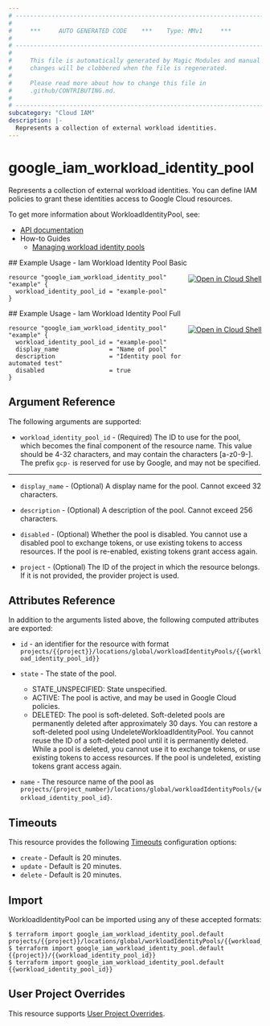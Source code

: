 ```yaml
---
# ----------------------------------------------------------------------------
#
#     ***     AUTO GENERATED CODE    ***    Type: MMv1     ***
#
# ----------------------------------------------------------------------------
#
#     This file is automatically generated by Magic Modules and manual
#     changes will be clobbered when the file is regenerated.
#
#     Please read more about how to change this file in
#     .github/CONTRIBUTING.md.
#
# ----------------------------------------------------------------------------
subcategory: "Cloud IAM"
description: |-
  Represents a collection of external workload identities.
---
```


# google\_iam\_workload\_identity\_pool

Represents a collection of external workload identities. You can define IAM policies to
grant these identities access to Google Cloud resources.


To get more information about WorkloadIdentityPool, see:

* [API documentation](https://cloud.google.com/iam/docs/reference/rest/v1/projects.locations.workloadIdentityPools)
* How-to Guides
    * [Managing workload identity pools](https://cloud.google.com/iam/docs/manage-workload-identity-pools-providers#pools)

<div class = "oics-button" style="float: right; margin: 0 0 -15px">
  <a href="https://console.cloud.google.com/cloudshell/open?cloudshell_git_repo=https%3A%2F%2Fgithub.com%2Fterraform-google-modules%2Fdocs-examples.git&cloudshell_working_dir=iam_workload_identity_pool_basic&cloudshell_image=gcr.io%2Fgraphite-cloud-shell-images%2Fterraform%3Alatest&open_in_editor=main.tf&cloudshell_print=.%2Fmotd&cloudshell_tutorial=.%2Ftutorial.md" target="_blank">
    <img alt="Open in Cloud Shell" src="//gstatic.com/cloudssh/images/open-btn.svg" style="max-height: 44px; margin: 32px auto; max-width: 100%;">
  </a>
</div>
## Example Usage - Iam Workload Identity Pool Basic


```hcl
resource "google_iam_workload_identity_pool" "example" {
  workload_identity_pool_id = "example-pool"
}
```
<div class = "oics-button" style="float: right; margin: 0 0 -15px">
  <a href="https://console.cloud.google.com/cloudshell/open?cloudshell_git_repo=https%3A%2F%2Fgithub.com%2Fterraform-google-modules%2Fdocs-examples.git&cloudshell_working_dir=iam_workload_identity_pool_full&cloudshell_image=gcr.io%2Fgraphite-cloud-shell-images%2Fterraform%3Alatest&open_in_editor=main.tf&cloudshell_print=.%2Fmotd&cloudshell_tutorial=.%2Ftutorial.md" target="_blank">
    <img alt="Open in Cloud Shell" src="//gstatic.com/cloudssh/images/open-btn.svg" style="max-height: 44px; margin: 32px auto; max-width: 100%;">
  </a>
</div>
## Example Usage - Iam Workload Identity Pool Full


```hcl
resource "google_iam_workload_identity_pool" "example" {
  workload_identity_pool_id = "example-pool"
  display_name              = "Name of pool"
  description               = "Identity pool for automated test"
  disabled                  = true
}
```

## Argument Reference

The following arguments are supported:


* `workload_identity_pool_id` -
  (Required)
  The ID to use for the pool, which becomes the final component of the resource name. This
  value should be 4-32 characters, and may contain the characters [a-z0-9-]. The prefix
  `gcp-` is reserved for use by Google, and may not be specified.


- - -


* `display_name` -
  (Optional)
  A display name for the pool. Cannot exceed 32 characters.

* `description` -
  (Optional)
  A description of the pool. Cannot exceed 256 characters.

* `disabled` -
  (Optional)
  Whether the pool is disabled. You cannot use a disabled pool to exchange tokens, or use
  existing tokens to access resources. If the pool is re-enabled, existing tokens grant
  access again.

* `project` - (Optional) The ID of the project in which the resource belongs.
    If it is not provided, the provider project is used.


## Attributes Reference

In addition to the arguments listed above, the following computed attributes are exported:

* `id` - an identifier for the resource with format `projects/{{project}}/locations/global/workloadIdentityPools/{{workload_identity_pool_id}}`

* `state` -
  The state of the pool.
  * STATE_UNSPECIFIED: State unspecified.
  * ACTIVE: The pool is active, and may be used in Google Cloud policies.
  * DELETED: The pool is soft-deleted. Soft-deleted pools are permanently deleted after
    approximately 30 days. You can restore a soft-deleted pool using
    UndeleteWorkloadIdentityPool. You cannot reuse the ID of a soft-deleted pool until it is
    permanently deleted. While a pool is deleted, you cannot use it to exchange tokens, or
    use existing tokens to access resources. If the pool is undeleted, existing tokens grant
    access again.

* `name` -
  The resource name of the pool as
  `projects/{project_number}/locations/global/workloadIdentityPools/{workload_identity_pool_id}`.


## Timeouts

This resource provides the following
[Timeouts](https://developer.hashicorp.com/terraform/plugin/sdkv2/resources/retries-and-customizable-timeouts) configuration options:

- `create` - Default is 20 minutes.
- `update` - Default is 20 minutes.
- `delete` - Default is 20 minutes.

## Import


WorkloadIdentityPool can be imported using any of these accepted formats:

```
$ terraform import google_iam_workload_identity_pool.default projects/{{project}}/locations/global/workloadIdentityPools/{{workload_identity_pool_id}}
$ terraform import google_iam_workload_identity_pool.default {{project}}/{{workload_identity_pool_id}}
$ terraform import google_iam_workload_identity_pool.default {{workload_identity_pool_id}}
```

## User Project Overrides

This resource supports [User Project Overrides](https://registry.terraform.io/providers/hashicorp/google/latest/docs/guides/provider_reference#user_project_override).
